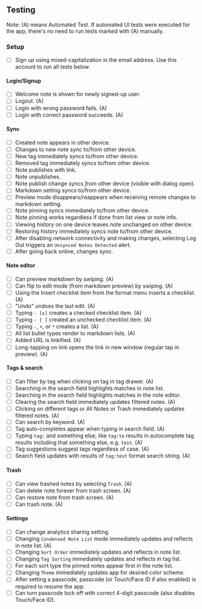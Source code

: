 ## Testing
Note: (A) means Automated Test. If automated UI tests were executed for the app, there's no need to run tests marked with (A) manually.

### Setup 

- [ ] Sign up using mixed-capitalization in the email address. Use this account to run all tests below.

#### Login/Signup

- [ ] Welcome note is shown for newly signed-up user.
- [ ] Logout. (A)
- [ ] Login with wrong password fails. (A)
- [ ] Login with correct password succeeds. (A)

#### Sync

- [ ] Created note appears in other device.
- [ ] Changes to new note sync to/from other device.
- [ ] New tag immediately syncs to/from other device.
- [ ] Removed tag immediately syncs to/from other device.
- [ ] Note publishes with link.
- [ ] Note unpublishes.
- [ ] Note publish change syncs _from_ other device (visible with dialog open).
- [ ] Markdown setting syncs to/from other device.
- [ ] Preview mode disappears/reappears when receiving remote changes to markdown setting.
- [ ] Note pinning syncs immediately to/from other device.
- [ ] Note pinning works regardless if done from list view or note info.
- [ ] Viewing history on one device leaves note unchanged on other device.
- [ ] Restoring history immediately syncs note to/from other device.
- [ ] After disabling network connectivity and making changes, selecting Log Out triggers an `Unsynced Notes Detected` alert.
- [ ] After going back online, changes sync.

#### Note editor

- [ ] Can preview markdown by swiping. (A)
- [ ] Can flip to edit mode (from markdown preview) by swiping. (A)
- [ ] Using the Insert checklist item from the format menu inserts a checklist. (A)
- [ ] "Undo" undoes the last edit. (A)
- [ ] Typing `- [x]` creates a checked checklist item. (A)
- [ ] Typing `- [ ]` created an unchecked checklist item. (A)
- [ ] Typing `-`, `+`, or `*` creates a list. (A)
- [ ] All list bullet types render to markdown lists. (A)
- [ ] Added URL is linkified. (A)
- [ ] Long-tapping on link opens the link in new window (regular tap in preview). (A)

#### Tags & search

- [ ] Can filter by tag when clicking on tag in tag drawer. (A)
- [ ] Searching in the search field highlights matches in note list.
- [ ] Searching in the search field highlights matches in the note editor.
- [ ] Clearing the search field immediately updates filtered notes. (A)
- [ ] Clicking on different tags or All Notes or Trash immediately updates filtered notes. (A)
- [ ] Can search by keyword. (A)
- [ ] Tag auto-completes appear when typing in search field. (A)
- [ ] Typing `tag:` and something else, like `tag:te` results in autocomplete tag results including that something else, e.g. `test`. (A)
- [ ] Tag suggestions suggest tags regardless of case. (A)
- [ ] Search field updates with results of `tag:test` format search string. (A)

#### Trash

- [ ] Can view trashed notes by selecting `Trash`. (A)
- [ ] Can delete note forever from trash screen. (A)
- [ ] Can restore note from trash screen. (A)
- [ ] Can trash note. (A)

#### Settings

- [ ] Can change analytics sharing setting.
- [ ] Changing `Condensed Note List` mode immediately updates and reflects in note list. (A)
- [ ] Changing `Sort Order` immediately updates and reflects in note list.
- [ ] Changing `Tag Sorting` immediately updates and reflects in tag list.
- [ ] For each sort type the pinned notes appear first in the note list.
- [ ] Changing `Theme` immediately updates app for desired color scheme.
- [ ] After setting a passcode, passcode (or Touch/Face ID if also enabled) is required to resume the app.
- [ ] Can turn passcode lock off with correct 4-digit passcode (also disables Touch/Face ID).
